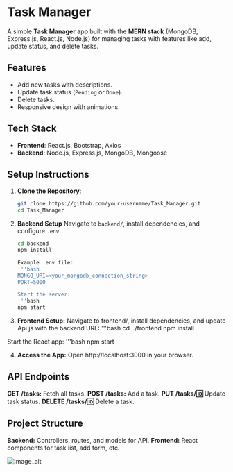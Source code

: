 # Task Manager

A simple **Task Manager** app built with the **MERN stack** (MongoDB, Express.js, React.js, Node.js) for managing tasks with features like add, update status, and delete tasks.

## Features
- Add new tasks with descriptions.
- Update task status (`Pending` or `Done`).
- Delete tasks.
- Responsive design with animations.

## Tech Stack
- **Frontend**: React.js, Bootstrap, Axios
- **Backend**: Node.js, Express.js, MongoDB, Mongoose

## Setup Instructions
1. **Clone the Repository**:
   ```bash
   git clone https://github.com/your-username/Task_Manager.git
   cd Task_Manager
2. **Backend Setup**
   Navigate to `backend/`, install dependencies, and configure `.env`:

   ```bash
   cd backend
   npm install

   Example .env file:
   '''bash
   MONGO_URI=<your_mongodb_connection_string>
   PORT=5000

   Start the server:
   '''bash
   npm start

3. **Frontend Setup:**
  Navigate to frontend/, install dependencies, and update Api.js with the backend URL:
   '''bash
     cd ../frontend
     npm install

  Start the React app:
   '''bash
     npm start

4. **Access the App:** Open http://localhost:3000 in your browser.

## API Endpoints
**GET /tasks:** Fetch all tasks.
**POST /tasks:** Add a task.
**PUT /tasks/:id:** Update task status.
**DELETE /tasks/:id:** Delete a task.

## Project Structure
**Backend:** Controllers, routes, and models for API.
**Frontend:** React components for task list, add form, etc.

![image_alt](https://github.com/nileshnwani/contact-form-app/blob/66ab105b0eeddbbcdf499f46951dedc2d57d9d7e/image.png)
